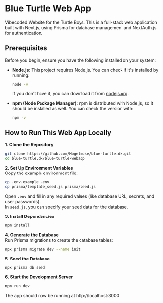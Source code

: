 # Blue Turtle Web App

Vibecoded Website for the Turtle Boys. This is a full-stack web application built with Next.js, using Prisma for database management and NextAuth.js for authentication.

## Prerequisites

Before you begin, ensure you have the following installed on your system:

*   **Node.js**: This project requires Node.js. You can check if it's installed by running:
    ```bash
    node -v
    ```
    If you don't have it, you can download it from [nodejs.org](https://nodejs.org/).

*   **npm (Node Package Manager)**: npm is distributed with Node.js, so it should be installed as well. You can check the version with:
    ```bash
    npm -v
    ```

## How to Run This Web App Locally

**1. Clone the Repository**  
```bash
git clone https://github.com/Mogelmose/blue-turtle.dk.git
cd blue-turtle.dk/blue-turtle-webapp
```

**2. Set Up Environment Variables**  
Copy the example environment file:  
```bash
cp .env.example .env
cp prisma/template_seed.js prisma/seed.js
```
Open `.env` and fill in any required values (like database URL, secrets, and user passwords).  
In `seed.js`, you can specify your seed data for the database.


**3. Install Dependencies**  
```bash
npm install
```

**4. Generate the Database**  
Run Prisma migrations to create the database tables:  
```bash
npx prisma migrate dev --name init
```

**5. Seed the Database**  
```bash
npx prisma db seed
```

**6. Start the Development Server**  
```bash
npm run dev
```

The app should now be running at http://localhost:3000
